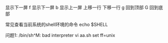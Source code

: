 <space>	显示下一屏
f	显示下一屏
b	显示上一屏
<up>	上移一行
<down>	下移一行
g	回到顶部
G	回到底部

常见查看当前系统的shell环境的命令
 echo $SHELL

问题1: /bin/sh^M: bad interpreter
vi aa.sh
set ff=unix
